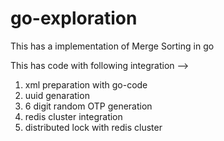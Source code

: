 # go-exploration

This has a implementation of Merge Sorting in go

This has code with following integration --> 

1. xml preparation with go-code
2. uuid genaration
3. 6 digit random OTP generation
4. redis cluster integration
5. distributed lock with redis cluster
